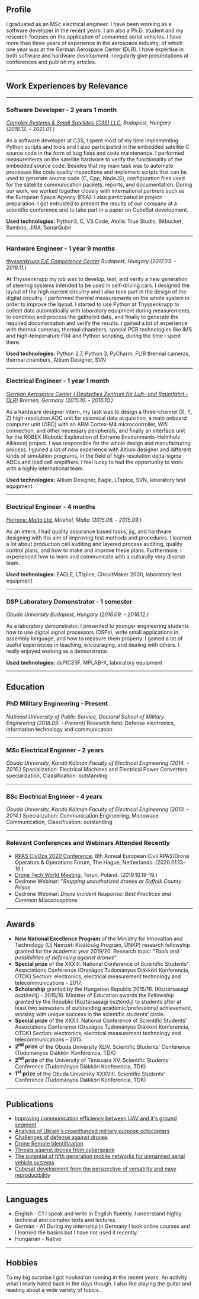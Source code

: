 
## Profile
I graduated as an MSc electrical engineer. I have been working as a software developer in the recent years. I am also a Ph.D. student and my research focuses on the application of unmanned aerial vehicles. I have more than three years of experience in the aerospace industry, of which one year was at the German Aerospace Center (DLR). I have expertise in both software and hardware development. I regularly give presentations at conferences and publish my articles.

---

## Work Experiences by Relevance
---
### Software Developer - 2 years 1 month
*[Complex Systems & Small Satellites (C3S) LLC.](https://www.c3s.hu/) Budapest, Hungary (2018.12. - 2021.01.)*

As a software developer at C3S, I spent most of my time implementing Python scripts and tools and I also participated in the embedded satellite C source code in the form of bug fixes and code maintenance. I performed measurements on the satellite hardware to verify the functionality of the embedded source code. Besides that my main task was to automate processes like code quality inspections and implement scripts that can be used to generate source code (C, Cpp, NodeJS), configuration files used for the satellite communication packets, reports, and documentation. During our work, we worked together closely with international partners such as the European Space Agency (ESA). I also participated in project preparation. I got entrusted to present the results of our company at a scientific conference and to take part in a paper on CubeSat development.

**Used technologies:** Python3, C, VS Code, Atollic True Studio, Bitbucket, Bamboo, JIRA, SonarQube

---
### Hardware Engineer - 1 year 9 months
*[thyssenkrupp E/E Competence Center](https://www.thyssenkrupp.hu/en/sites/budapest) Budapest, Hungary (2017.03. - 2018.11.)*

At Thyssenkrupp my job was to develop, test, and verify a new generation of steering systems intended to be used in self-driving cars. I designed the layout of the high current circuitry and I also took part in the design of the digital circuitry. I performed thermal measurements on the whole system in order to improve the layout. I started to use Python at Thyssenkrupp to collect data automatically with laboratory equipment during measurements, to condition and process the gathered data, and finally to generate the required documentation and verify the results. I gained a lot of experience with thermal cameras, thermal chambers, special PCB technologies like IMS and high-temperature FR4 and Python scripting, during the time I spent there.

**Used technologies:** Python 2.7, Python 3, PyCharm, FLIR thermal cameras, thermal chambers, Altium Designer, SVN

---
### Electrical Engineer - 1 year 1 month
*[German Aerospace Center ( Deutsches Zentrum für Luft- und Raumfahrt - DLR)](https://www.dlr.de/content/de/standort/bremen.html) Bremen, Germany (2015.10. - 2016.10.)*

As a hardware designer intern, my task was to design a three-channel (X, Y, Z) high-resolution ADC unit for seismical data acquisition, a main onboard computer unit (OBC) with an ARM Cortex-M4 microcontroller, Wifi connection, and other necessary peripherals, and finally an interface unit for the ROBEX (Robotic Exploration of Extreme Environments-Helmholz Alliance) project. I was responsible for the whole design and manufacturing process. I gained a lot of new experience with Altium designer and different kinds of simulation programs, in the field of high-resolution delta-sigma ADCs and load cell amplifiers. I feel lucky to had the opportunity to work with a highly international team.

**Used technologies:** Altium Designer, Eagle, LTspice, SVN, laboratory test equipment

---
### Electrical Engineer - 4 months
*[Hetronic Malta Ltd.](https://www.hetronic.com/) Mriehel, Malta (2015.06. - 2015.09.)*

As an intern, I had quality assurance based tasks, jig, and hardware designing with the aim of improving test methods and procedures. I learned a lot about production cell auditing and layered process auditing, quality control plans, and how to make and improve these plans. Furthermore, I experienced how to work and communicate with a culturally very diverse team.

**Used technologies:** EAGLE, LTspice, CircuitMaker 2000, laboratory test equipment

---
### DSP Laboratory Demonstrator - 1 semester
*Obuda University Budapest, Hungary (2016.09. - 2016.12.)*

As a laboratory demonstrator, I presented to younger engineering students how to use digital signal processors (DSPs), write small applications in assembly language, and how to measure them properly. I gained a lot of useful experiences in teaching, encouraging, and dealing with others. I really enjoyed working as a demonstrator.

**Used technologies:** dsPIC33F, MPLAB-X, laboratory equipment

---
## Education

### PhD Military Engineering - Present
*National University of Public Service, Doctoral School of Military Engineering (2018.09. - Present)*
Research field: Defense electronics, information technology and communication

---
### MSc Electrical Engineer - 2 years
*Óbuda University, Kandó Kálmán Faculty of Electrical Engineering (2014. - 2016.)*
Specialization: Electrical Machines and Electrical Power Converters specialization, Classification: outstanding

---
### BSc Electrical Engineer - 4 years
*Óbuda University, Kandó Kálmán Faculty of Electrical Engineering (2010. - 2014.)*
Specialization: Communication Engineering, Microwave Communication, Classification: outstanding

---
### Relevant Conferences and Webinars Attended Recently
 * [RPAS CivOps 2020 Conference](https://rpas-civops.com/), 8th Annual European Civil RPAS/Drone Operators & Operations Forum, The Hague, Netherlands. (2020.01.13-16.)
 * [Drone Tech World Meeting](https://dronetech-poland.com/?lang=en), Torun, Poland. (2019.10.18-19.)
 * Dedrone Webinar: *"Stopping unauthorized drones at Suffolk County Prison*
 * Dedrone Webinar: *Drone Incident Response: Best Practices and Common Misconceptions*

---
## Awards

* **New National Excellence Program** of the Ministry for Innovation and Technology (Új Nemzeti Kiválóság Program, ÚNKP) research fellowship granted for the academic year 2019/20. Research topic: *"Tools and possibilities of defensing against drones"*
* **Special prize** of the XXXIII. National Conference of Scientific Students' Associations Conference (Országos Tudományos Diákköri Konferencia, OTDK) Section: electronics, electrical measurement technology and telecommunications - 2017.
* **Scholarship** granted by the Hungarian Republic 2015/16. (Köztársasági ösztöndíj) - 2015/16. Minister of Education awards the Fellowship granted by the Republic (Köztársasági ösztöndíj) to students after at least two semesters of outstanding academic/professional achievement, working with unique success in the scientific students’ circle.
* **Special prize** of the XXXII. National Conference of Scientific Students' Associations Conference (Országos Tudományos Diákköri Konferencia, OTDK) Section: electronics, electrical measurement technology and telecommunications - 2015.
* **2<sup>nd</sup> prize** of the Obuda University XLIV. Scientific Students' Conference (Tudományos Diákköri Konferencia, TDK)
* **2<sup>nd</sup> prize** of the University of Timisoara XV. Scientific Students' Conference (Tudományos Diákköri Konferencia, TDK)
* **1<sup>st</sup> prize** of the Obuda University XXXVIII. Scientific Students' Conference (Tudományos Diákköri Konferencia, TDK)

---
## Publications
- [Improving communication efficiency between UAV and it's ground segment](/publications.md#improving-communication-efficiency-between-uav-and-its-ground-segment)
- [Analysis of Ukrain's crowdfunded military purpose octocopters](/publications.md#analysis-of-ukrains-crowdfunded-military-purpose-octocopters)
- [Challenges of defense against drones](/publications.md#challenges-of-defense-against-drones)
- [Drone Remote Identification](/publications.md#drone-remote-identification)
- [Threats against drones from cyberspace](/publications.md#threats-against-drones-from-cyberspace)
- [The potential of fifth generation mobile networks for unmanned aerial vehicle systems](/publications.md#the-potential-of-fifth-generation-mobile-networks-for-unmanned-aerial-vehicle-systems)
- [Cubesat development from the perspective of versatility and easy reproducibility](/publications.md#cubesat-development-from-the-perspective-of-versatility-and-easy-reproducibility)

---
## Languages
* English     - C1 I speak and write in English fluently. I understand highly technical and complex texts and lectures.
* German      - A1 During my internship in Germany I took online courses and I learned the basics but I have not used it recently.
* Hungarian   - Native

---
## Hobbies
To my big surprise I got hooked on running in the recent years. An activity what I really hated back in the days though. I also like playing the guitar and reading about a wide variety of topics.
